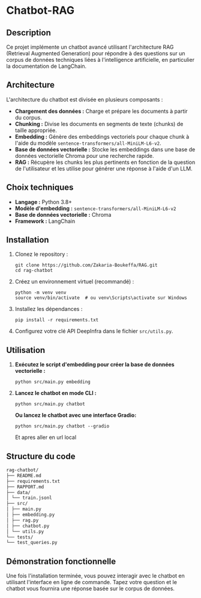 # Chatbot-RAG

## Description

Ce projet implémente un chatbot avancé utilisant l'architecture RAG (Retrieval Augmented Generation) pour répondre à des questions sur un corpus de données techniques liées à l'intelligence artificielle, en particulier la documentation de LangChain.

## Architecture

L'architecture du chatbot est divisée en plusieurs composants :

*   **Chargement des données :**  Charge et prépare les documents à partir du corpus.
*   **Chunking :**  Divise les documents en segments de texte (chunks) de taille appropriée.
*   **Embedding :**  Génère des embeddings vectoriels pour chaque chunk à l'aide du modèle `sentence-transformers/all-MiniLM-L6-v2`.
*   **Base de données vectorielle :**  Stocke les embeddings dans une base de données vectorielle Chroma pour une recherche rapide.
*   **RAG :**  Récupère les chunks les plus pertinents en fonction de la question de l'utilisateur et les utilise pour générer une réponse à l'aide d'un LLM.

## Choix techniques

*   **Langage :**  Python 3.8+
*   **Modèle d'embedding :**  `sentence-transformers/all-MiniLM-L6-v2`
*   **Base de données vectorielle :**  Chroma
*   **Framework :**  LangChain

## Installation

1.  Clonez le repository :

    ```
    git clone https://github.com/Zakaria-Boukeffa/RAG.git
    cd rag-chatbot
    ```
2.  Créez un environnement virtuel (recommandé) :

    ```
    python -m venv venv
    source venv/bin/activate  # ou venv\Scripts\activate sur Windows
    ```
3.  Installez les dépendances :

    ```
    pip install -r requirements.txt
    ```
4.  Configurez votre clé API DeepInfra dans le fichier `src/utils.py`.

## Utilisation

1.  **Exécutez le script d'embedding pour créer la base de données vectorielle :**

    ```
    python src/main.py embedding
    ```
2.  **Lancez le chatbot en mode CLI :**

    ```
    python src/main.py chatbot
    ```
    **Ou lancez le chatbot avec une interface Gradio:**

    ```
    python src/main.py chatbot --gradio
    ```
    Et apres aller en url local

## Structure du code
```bash
rag-chatbot/
├── README.md
├── requirements.txt
├── RAPPORT.md
├── data/
│ └── train.jsonl
├── src/
│ ├── main.py
│ ├── embedding.py
│ ├── rag.py
│ ├── chatbot.py
│ └── utils.py
└── tests/
└── test_queries.py
```

## Démonstration fonctionnelle

Une fois l'installation terminée, vous pouvez interagir avec le chatbot en utilisant l'interface en ligne de commande. Tapez votre question et le chatbot vous fournira une réponse basée sur le corpus de données.
